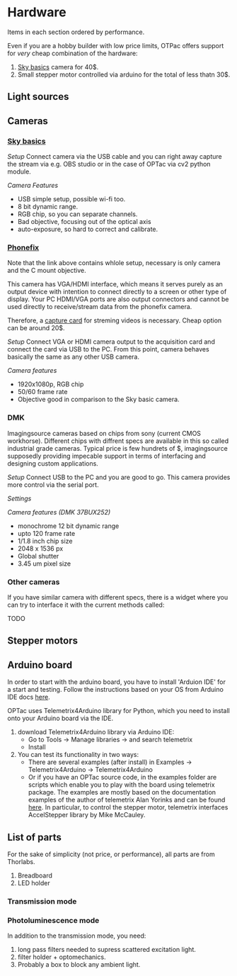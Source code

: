 # Hardware

Items in each section ordered by performance. 

Even if you are a hobby builder with low price limits, OTPac offers support for *very* cheap combination of the hardware:

1. [Sky basics](https://www.amazon.com/Microscope-Skybasic-Magnification-Compatible-Smartphone/dp/B07DVFBVPF?th=1) camera for 40$.
2. Small stepper motor controlled via arduino for the total of less thatn 30$.

## Light sources

## Cameras
### [Sky basics](https://www.amazon.com/Microscope-Skybasic-Magnification-Compatible-Smartphone/dp/B07DVFBVPF?th=1)
*Setup*
Connect camera via the USB cable and you can right away capture the stream via e.g. OBS studio or in the case of OPTac via cv2 python module.

*Camera Features*
* USB simple setup, possible wi-fi too.
* 8 bit dynamic range.
* RGB chip, so you can separate channels.
* Bad objective, focusing out of the optical axis
* auto-exposure, so hard to correct and calibrate.

### [Phonefix](https://pt.aliexpress.com/item/32888369526.html?gatewayAdapt=glo2bra)
Note that the link above contains whlole setup, necessary is only camera and the C mount objective.

This camera has VGA/HDMI interface, which means it serves purely as an output device with intention to connect directly to a screen or other type of display. Your PC HDMI/VGA ports are also output connectors and cannot be used directly to receive/stream data from the phonefix camera.

Therefore, a [capture card](https://www.ign.com/articles/best-capture-card) for streming videos is necessary. Cheap option can be around 20$.

*Setup*
Connect VGA or HDMI camera output to the acquisition card and connect the card via USB to the PC. From this point, camera behaves basically the same as any other USB camera.

*Camera features*
* 1920x1080p, RGB chip
* 50/60 frame rate
* Objective good in comparison to the Sky basic camera.

### DMK
Imagingsource cameras based on chips from sony (current CMOS workhorse). Different chips with diffrent specs are available in this so called industrial grade cameras. Typical price is few hundrets of $, imagingsource supposedly providing impecable support in terms of interfacing and designing custom applications.

*Setup*
Connect USB to the PC and you are good to go. This camera provides more control via the serial port.

*Settings*

*Camera features (DMK 37BUX252)*
* monochrome 12 bit dynamic range
* upto 120 frame rate
* 1/1.8 inch chip size
* 2048 x 1536 px
* Global shutter
* 3.45 um pixel size


### Other cameras
If you have similar camera with different specs, there is a widget where you can try to interface it with the current methods called:

TODO

## Stepper motors

## Arduino board
In order to start with the arduino board, you have to install 'Arduion IDE' for a start and testing. Follow the instructions based on your OS from Arduino IDE docs [here](https://docs.arduino.cc/software/ide-v1).


OPTac uses Telemetrix4Arduino library for Python, which you need to install onto your Arduino board via the IDE.

1. download Telemetrix4Arduino library via Arduino IDE:
    * Go to Tools -> Manage libraries -> and search telemetrix
    * Install
2. You can test its functionality in two ways:
    * There are several examples (after install) in Examples -> Telemetrix4Arduino -> Telemetrix4Arduino
    * Or if you have an OPTac source code, in the examples folder are scripts which enable you to play with the board using telemetrix package. The examples are mostly based on the documentation examples of the author of telemetrix Alan Yorinks and can be found [here](https://mryslab.github.io/telemetrix/). In particular, to control the stepper motor, telemetrix interfaces AccelStepper library by Mike McCauley.

## List of parts
For the sake of simplicity (not price, or performance), all parts are from Thorlabs.

1. Breadboard
2. LED holder


### Transmission mode

### Photoluminescence mode
In addition to the transmission mode, you need:
1. long pass filters needed to supress scattered excitation light.
2. filter holder + optomechanics.
3. Probably a box to block any ambient light.